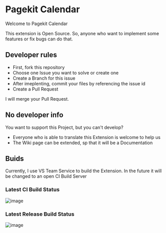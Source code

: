 
# Pagekit Calendar
Welcome to Pagekit Calendar

This extension is Open Source. So, anyone who want to implement some features or fix bugs can do that.
## Developer rules
- First, fork this repository
- Choose one Issue you want to solve or create one
- Create a Branch for this issue
- After imeplenting, commit your files by referencing the issue id
- Create a Pull Request

I will merge your Pull Request.

## No developer info
You want to support this Project, but you can't develop?
- Everyone who is able to translate this Extension is welcome to help us
- The Wiki page can be extended, sp that it will be a Documentation

## Buids
Currently, I use VS Team Service to build the Extension. In the future it will be changed to an open CI Build Server
### Latest CI Build Status
![image](https://mh-dev.visualstudio.com/_apis/public/build/definitions/98f14f1b-2ee7-44aa-a783-cb5a2d8a625e/16/badge)
### Latest Release Build Status
![image](https://mh-dev.visualstudio.com/_apis/public/build/definitions/98f14f1b-2ee7-44aa-a783-cb5a2d8a625e/15/badge)
